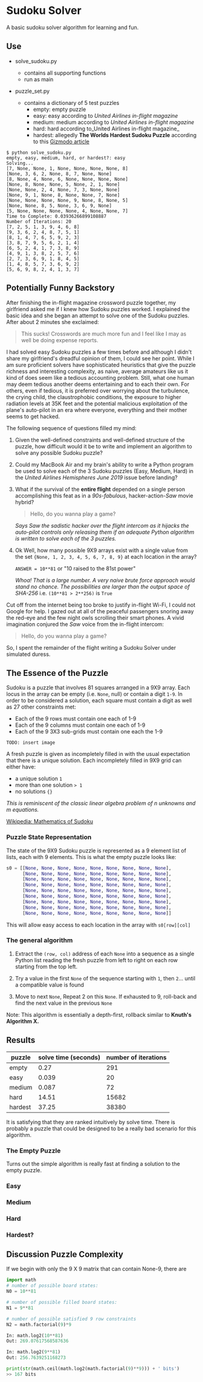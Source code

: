 # Sudoku Solver

A basic sudoku solver algorithm for learning and fun.
## Use

* solve_sudoku.py
  * contains all supporting functions
  * run as main


* puzzle_set.py
  * contains a dictionary of 5 test puzzles
    * empty: empty puzzle
    * easy: easy according to _United Airlines in-flight magazine_
    * medium: medium according to _United Airlines in-flight magazine_
    * hard: hard according to_United Airlines in-flight magazine_
    * hardest: allegedly **The Worlds Hardest Sudoku Puzzle** according to this
    [Gizmodo article](https://gizmodo.com/can-you-solve-the-10-hardest-logic-puzzles-ever-created-1064112665)

```console
$ python solve_sudoku.py
empty, easy, medium, hard, or hardest?: easy
Solving...
[7, None, None, 1, None, None, None, None, 8]
[None, 3, 6, 2, None, 8, 7, None, None]
[8, None, 4, None, 6, None, None, None, None]
[None, 8, None, None, 5, None, 2, 1, None]
[None, None, 2, 4, None, 7, 3, None, None]
[None, 9, 1, None, 8, None, None, 7, None]
[None, None, None, None, 9, None, 8, None, 5]
[None, None, 8, 5, None, 3, 6, 9, None]
[5, None, None, None, None, 4, None, None, 7]
Time to Complete: 0.03936266899108887
Number of Iterations: 20
[7, 2, 5, 1, 3, 9, 4, 6, 8]
[9, 3, 6, 2, 4, 8, 7, 5, 1]
[8, 1, 4, 7, 6, 5, 9, 2, 3]
[3, 8, 7, 9, 5, 6, 2, 1, 4]
[6, 5, 2, 4, 1, 7, 3, 8, 9]
[4, 9, 1, 3, 8, 2, 5, 7, 6]
[2, 7, 3, 6, 9, 1, 8, 4, 5]
[1, 4, 8, 5, 7, 3, 6, 9, 2]
[5, 6, 9, 8, 2, 4, 1, 3, 7]
```
## Potentially Funny Backstory

After finishing the in-flight magazine crossword puzzle together,
my girlfriend asked me if I knew how Sudoku puzzles worked.
I explained the basic idea and she began an attempt to
solve one of the Sudoku puzzles. After about 2 minutes she exclaimed:

> This sucks! Crosswords are much more fun and I feel like I may as well be doing expense reports.

I had solved easy Sudoku puzzles a few times before and although I didn't share my girlfriend's dreadful opinion of them, 
I could see her point. While I am sure proficient solvers have sophisticated heuristics that give the puzzle richness and interesting complexity, as naive, average amateurs like us it kind of
does seem like a tedious accounting problem.  Still, what one human may deem tedious another deems entertaining and to each their own. For others, even if tedious, it is preferred over worrying about the turbulence, the crying child, the claustrophobic conditions, the exposure to higher radiation levels at 35K feet and the potential malicious exploitation of the plane's auto-pilot in an era where everyone, everything and their mother seems to get hacked.

The following sequence of questions filled my mind:

1. Given the well-defined constraints and well-defined structure of the puzzle, how
difficult would it be to write and implement an algorithm to solve any possible Sudoku puzzle?

2. Could my MacBook Air and my brain's ability to write a Python program be used to solve each of the 3 Sudoku puzzles (Easy, Medium, Hard) in the _United Airlines Hemispheres June 2019_ issue before landing?

3. What if the survival of the **entire flight** depended on a single person accomplishing this feat as in a _90s-fabulous_, hacker-action-_Saw_ movie hybrid? 

    > Hello, do you wanna play a game?
    
    _Says Saw the sadistic hacker over the flight intercom as it hijacks the auto-pilot controls only releasing them if an adequate Python algorithm is written to solve each of the 3 puzzles._

4. Ok Well, how many possible 9X9 arrays exist with a single value from the set `{None, 1, 2, 3, 4, 5, 6, 7, 8, 9}` at each location in the array? 
   
    `ANSWER = 10**81` or "10 raised to the 81st power"

    _Whoa! That is a large number. A very naive brute force approach would stand no chance.
    The possibilities are larger than the output space of SHA-256_ i.e. `(10**81 > 2**256)` is `True`



Cut off from the internet being too broke to justify in-flight Wi-Fi, I could not Google for help. I gazed out at all of the peaceful passengers snoring away the red-eye and the few night owls scrolling their smart phones. A vivid imagination conjured the _Saw_ voice from the in-flight intercom:

> Hello, do you wanna play a game?

So, I spent the remainder of the flight writing a Sudoku Solver under simulated duress.

## The Essence of the Puzzle

Sudoku is a puzzle that involves 81 squares arranged in a 9X9 array.
Each locus in the array can be empty (i.e. `None`, null) or contain a digit `1-9`.
In order to be considered a solution, each square must contain a digit as well as 27 other constraints met:

+ Each of the 9 rows must contain one each of 1-9
+ Each of the 9 columns must contain one each of 1-9
+ Each of the 9 3X3 sub-grids must contain one each the 1-9

`TODO: insert image`
 
A fresh puzzle is given as incompletely filled in with the usual expectation that there is a unique solution. Each incompletely filled in 9X9 grid can either have:

* a unique solution `1`
* more than one solution `> 1`
* no solutions `{}`

_This is reminiscent of the classic linear algebra problem of n unknowns and m equations._
 
[Wikipedia: Mathematics of Sudoku](https://en.wikipedia.org/wiki/Mathematics_of_Sudoku)

### Puzzle State Representation

The state of the 9X9 Sudoku puzzle is represented as a 9 element list of lists, each with 9 elements. This is what the empty puzzle looks like:

```python
s0 = [[None, None, None, None, None, None, None, None, None],
      [None, None, None, None, None, None, None, None, None],
      [None, None, None, None, None, None, None, None, None],
      [None, None, None, None, None, None, None, None, None],
      [None, None, None, None, None, None, None, None, None],
      [None, None, None, None, None, None, None, None, None],
      [None, None, None, None, None, None, None, None, None],
      [None, None, None, None, None, None, None, None, None],
      [None, None, None, None, None, None, None, None, None]]
```
This will allow easy access to each location in the array with `s0[row][col]`

### The general algorithm

1. Extract the `(row, col)` address of each `None` into a sequence as a single Python list reading the fresh puzzle from left to right on each row starting from the top left.

2. Try a value in the first `None` of the sequence starting with `1`, then `2`... until a compatible value is found

3. Move to next `None`, Repeat 2 on this `None`. If exhausted to 9, roll-back and find the next value in the previous `None`

Note: This algorithm is essentially a depth-first, rollback similar to **Knuth's Algorithm X.**


## Results

|puzzle|solve time (seconds)| number of iterations|
|------|---------|----|
|empty| 0.27 | 291 |
|easy | 0.039  | 20  |
|medium|0.087  | 72  |
|hard  |14.51 | 15682  |
|hardest|37.25|38380|

It is satisfying that they are ranked intuitively by solve time. There is probably a puzzle that could be designed to be a really bad scenario for this algorithm.

### The Empty Puzzle

Turns out the simple algorithm is really fast at finding a solution to the empty puzzle.

### Easy
### Medium
### Hard
### Hardest?

## Discussion Puzzle Complexity
If we begin with only the 9 X 9 matrix that can contain None-9, there are

```python
import math
# number of possible board states:
N0 = 10**81

# number of possible filled board states:
N1 = 9**81

# number of possible satisfied 9 row constraints
N2 = math.factorial(9)*9

In: math.log2(10**81)
Out: 269.07617568587636

In: math.log2(9**81)
Out: 256.7639251168273

print(str(math.ceil(math.log2(math.factorial(9)**9))) + ' bits')
>> 167 bits
```



